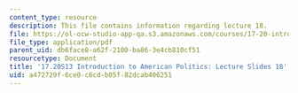 ```yaml
---
content_type: resource
description: This file contains information regarding lecture 18.
file: https://ol-ocw-studio-app-qa.s3.amazonaws.com/courses/17-20-introduction-to-american-politics-spring-2013/a472729f6ce0c6cdb05f82dcab406251_MIT17_20S13_Lecture18.pdf
file_type: application/pdf
parent_uid: db6face8-a62f-2100-ba86-3e4cb810cf51
resourcetype: Document
title: '17.20S13 Introduction to American Politics: Lecture Slides 18'
uid: a472729f-6ce0-c6cd-b05f-82dcab406251
---
```

